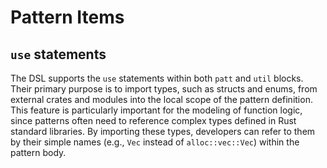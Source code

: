 # Pattern Items

## `use` statements

The DSL supports the `use` statements within both `patt` and `util` blocks. Their primary purpose is to import types, such as structs and enums, from external crates and modules into the local scope of the pattern definition. This feature is particularly important for the modeling of function logic, since patterns often need to reference complex types defined in Rust standard libraries. By importing these types, developers can refer to them by their simple names (e.g., `Vec` instead of `alloc::vec::Vec`) within the pattern body.
